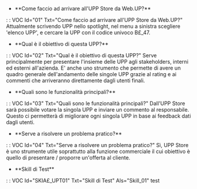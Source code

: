 - \*\*Come faccio ad arrivare all'UPP Store da Web.UP?\*\*

 :  : VOC Id="01" Txt="Come faccio ad arrivare all'UPP Store da Web.UP?"
Attualmente scrivendo UPP nello spotlight, nel menu a sinistra scegliere 'elenco UPP', e cercare la UPP con il codice univoco B£_47.

- \*\*Qual è il obiettivo di questa UPP?\*\*

 :  : VOC Id="02" Txt="Qual è il obiettivo di questa UPP?"
Serve principalmente per presentare l'insieme delle UPP agli stakeholders, interni ed esterni all'azienda. E' anche uno strumento che permette di avere un quadro generale dell'andamento delle singole UPP grazie al rating e ai commenti che arriveranno direttamente dagli utenti finali.

- \*\*Quali sono le funzionalità principali?\*\*

 :  : VOC Id="03" Txt="Quali sono le funzionalità principali?"
Dall'UPP Store sarà possibile votare la singola UPP e inviare un commento al responsabile. Questo ci permetterà di migliorare ogni singola UPP in base ai feedback dati dagli utenti.

- \*\*Serve a risolvere un problema pratico?\*\*

 :  : VOC Id="04" Txt="Serve a risolvere un problema pratico?"
Sì, UPP Store è uno strumente utile soprattutto alla funzione commerciale il cui obiettivo è quello di presentare / proporre un'offerta al cliente.

- \*\*Skill di Test\*\*

 :  : VOC Id="SKIA£_UPT01" Txt="Skill di Test" Als="Skill_01"
test
